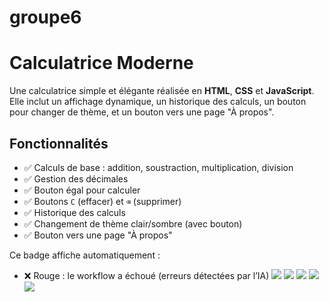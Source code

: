 # groupe6

# Calculatrice Moderne

Une calculatrice simple et élégante réalisée en **HTML**, **CSS** et **JavaScript**.  
Elle inclut un affichage dynamique, un historique des calculs, un bouton pour changer de thème, et un bouton vers une page "À propos".


## Fonctionnalités

- ✅ Calculs de base : addition, soustraction, multiplication, division  
- ✅ Gestion des décimales  
- ✅ Bouton égal pour calculer  
- ✅ Boutons `C` (effacer) et `⌫` (supprimer)  
- ✅ Historique des calculs  
- ✅ Changement de thème clair/sombre (avec bouton)  
- ✅ Bouton vers une page "À propos"  




Ce badge affiche automatiquement :
- ❌ Rouge : le workflow a échoué (erreurs détectées par l’IA)
![](https://img.shields.io/badge/AI%20Code%20Review-❌%20Échec-red?style=for-the-badge)
![](https://img.shields.io/badge/AI%20Code%20Review-❌%20Échec-red?style=for-the-badge)
![](https://img.shields.io/badge/AI%20Code%20Review-✅%20Succès-green?style=for-the-badge)
![](https://img.shields.io/badge/AI%20Code%20Review-❌%20Échec-red?style=for-the-badge)
![](https://img.shields.io/badge/AI%20Code%20Review-✅%20Succès-green?style=for-the-badge)
